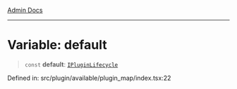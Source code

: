 [Admin Docs](/)

***

# Variable: default

> `const` **default**: [`IPluginLifecycle`](../../../types/interfaces/IPluginLifecycle.md)

Defined in: src/plugin/available/plugin\_map/index.tsx:22
